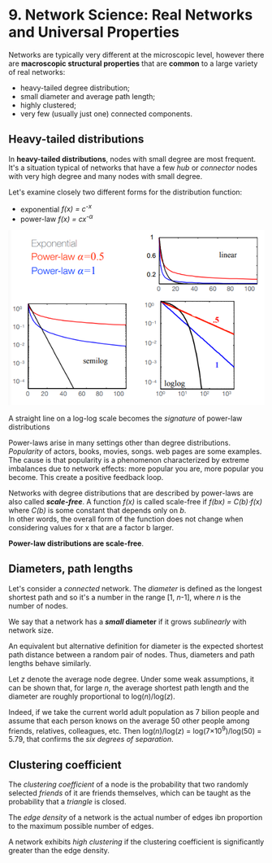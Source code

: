 # 9. Network Science: Real Networks and Universal Properties

Networks are typically very different at the microscopic level, however there are **macroscopic structural properties** that are **common** to a large variety of real networks:

 - heavy-tailed degree distribution;
 - small diameter and average path length;
 - highly clustered;
 - very few (usually just one) connected components. 

## Heavy-tailed distributions

In **heavy-tailed distributions**, nodes with small degree are most frequent. It's a situation typical of networks that have a few _hub_ or _connector_ nodes with very high degree and many nodes with small degree.

Let's examine closely two different forms for the distribution function:
 - exponential _f(x) = c<sup>-x</sup>_
 - power-law _f(x) = cx<sup>-&alpha;</sup>_

![](assets/markdown-img-paste-20211026094202702.png)

A straight line on a log-log scale becomes the _signature_ of power-law distributions

Power-laws arise in many settings other than degree distributions. _Popularity_ of actors, books, movies, songs. web pages are some examples. The cause is that popularity is a phenomenon characterized by extreme imbalances due to network effects: more popular you are, more popular you become. This create a positive feedback loop.

Networks with degree distributions that are described by power-laws are also called **_scale-free_**.
A function _f(x)_ is called scale-free if _f(bx) = C(b)⋅f(x)_
where _C(b)_ is some constant that depends only on _b_.  
In other words, the overall form of the function does not change when
considering values for x that are a factor b larger.

**Power-law distributions are scale-free**.

## Diameters, path lengths

Let's consider a _connected_ network. The _diameter_ is defined as the longest shortest path and so it's a number in the range [1, _n_-1], where _n_ is the number of nodes.

We say that a network has a **_small_ diameter** if it grows _sublinearly_ with network size.

An equivalent but alternative definition for diameter is the expected shortest path distance between a random pair of nodes. Thus, diameters and path lengths behave similarly.

Let _z_ denote the average node degree. Under some weak assumptions, it can be shown that, for large _n_, the average shortest path length and the diameter are roughly proportional to log(_n_)/log(_z_).

Indeed, if we take the current world adult population as 7 bilion people and assume that each person knows on the average 50 other people among friends, relatives, colleagues, etc. Then log(_n_)/log(_z_) = log(7&times;10<sup>9</sup>)/log(50) = 5.79, that confirms the _six degrees of separation_.

## Clustering coefficient

The _clustering coefficient_ of a node is the probability that two randomly selected _friends_ of it are friends themselves, which can be taught as the probability that a _triangle_ is closed.

The _edge density_ of a network is the actual number of edges ibn proportion to the maximum possible number of edges.

A network exhibits _high clustering_ if the clustering coefficient is significantly greater than the edge density.
